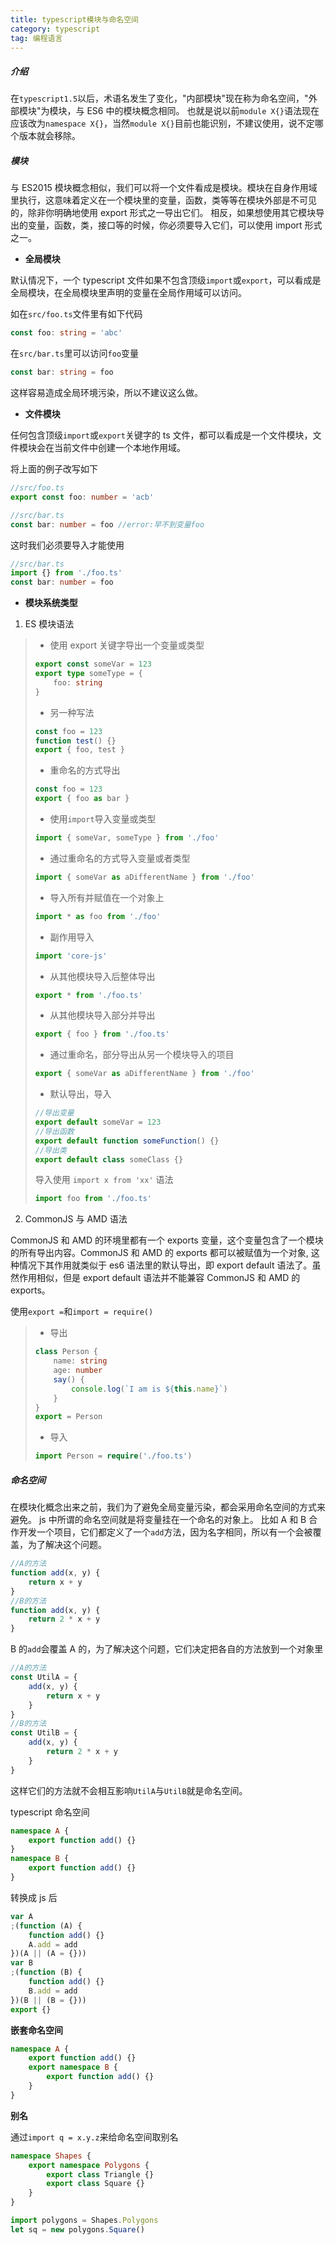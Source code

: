 ```yaml
---
title: typescript模块与命名空间
category: typescript
tag: 编程语言
---
```


##### 介绍

在`typescript1.5`以后，术语名发生了变化，"内部模块"现在称为命名空间，"外部模块"为模块，与 ES6 中的模块概念相同。
也就是说以前`module X{}`语法现在应该改为`namespace X{}`，当然`module X{}`目前也能识别，不建议使用，说不定哪个版本就会移除。

##### 模块

与 ES2015 模块概念相似，我们可以将一个文件看成是模块。模块在自身作用域里执行，这意味着定义在一个模块里的变量，函数，类等等在模块外部是不可见的，除非你明确地使用 export 形式之一导出它们。 相反，如果想使用其它模块导出的变量，函数，类，接口等的时候，你必须要导入它们，可以使用 import 形式之一。

-   **全局模块**

默认情况下，一个 typescript 文件如果不包含顶级`import`或`export`，可以看成是全局模块，在全局模块里声明的变量在全局作用域可以访问。

如在`src/foo.ts`文件里有如下代码

```typescript
const foo: string = 'abc'
```

在`src/bar.ts`里可以访问`foo`变量

```typescript
const bar: string = foo
```

这样容易造成全局环境污染，所以不建议这么做。

-   **文件模块**

任何包含顶级`import`或`export`关键字的 ts 文件，都可以看成是一个文件模块，文件模块会在当前文件中创建一个本地作用域。

将上面的例子改写如下

```typescript
//src/foo.ts
export const foo: number = 'acb'
```

```typescript
//src/bar.ts
const bar: number = foo //error:早不到变量foo
```

这时我们必须要导入才能使用

```typescript
//src/bar.ts
import {} from './foo.ts'
const bar: number = foo
```

-   **模块系统类型**

1. ES 模块语法

> -   使用 export 关键字导出一个变量或类型
>
> ```typescript
> export const someVar = 123
> export type someType = {
>     foo: string
> }
> ```
>
> -   另一种写法
>
> ```typescript
> const foo = 123
> function test() {}
> export { foo, test }
> ```
>
> -   重命名的方式导出
>
> ```typescript
> const foo = 123
> export { foo as bar }
> ```
>
> -   使用`import`导入变量或类型
>
> ```typescript
> import { someVar, someType } from './foo'
> ```
>
> -   通过重命名的方式导入变量或者类型
>
> ```typescript
> import { someVar as aDifferentName } from './foo'
> ```
>
> -   导入所有并赋值在一个对象上
>
> ```typescript
> import * as foo from './foo'
> ```
>
> -   副作用导入
>
> ```typescript
> import 'core-js'
> ```
>
> -   从其他模块导入后整体导出
>
> ```typescript
> export * from './foo.ts'
> ```
>
> -   从其他模块导入部分并导出
>
> ```typescript
> export { foo } from './foo.ts'
> ```
>
> -   通过重命名，部分导出从另一个模块导入的项目
>
> ```typescript
> export { someVar as aDifferentName } from './foo'
> ```
>
> -   默认导出，导入
>
> ```typescript
> //导出变量
> export default someVar = 123
> //导出函数
> export default function someFunction() {}
> //导出类
> export default class someClass {}
> ```
>
> 导入使用 `import x from 'xx'` 语法
>
> ```typescript
> import foo from './foo.ts'
> ```

2. CommonJS 与 AMD 语法

CommonJS 和 AMD 的环境里都有一个 exports 变量，这个变量包含了一个模块的所有导出内容。CommonJS 和 AMD 的 exports 都可以被赋值为一个对象, 这种情况下其作用就类似于 es6 语法里的默认导出，即 export default 语法了。虽然作用相似，但是 export default 语法并不能兼容 CommonJS 和 AMD 的 exports。

使用`export =`和`import = require()`

> -   导出
>
> ```typescript
> class Person {
>     name: string
>     age: number
>     say() {
>         console.log(`I am is ${this.name}`)
>     }
> }
> export = Person
> ```
>
> -   导入
>
> ```typescript
> import Person = require('./foo.ts')
> ```

##### 命名空间

在模块化概念出来之前，我们为了避免全局变量污染，都会采用命名空间的方式来避免。
js 中所谓的命名空间就是将变量挂在一个命名的对象上。
比如 A 和 B 合作开发一个项目，它们都定义了一个`add`方法，因为名字相同，所以有一个会被覆盖，为了解决这个问题。

```javascript
//A的方法
function add(x, y) {
    return x + y
}
//B的方法
function add(x, y) {
    return 2 * x + y
}
```

B 的`add`会覆盖 A 的，为了解决这个问题，它们决定把各自的方法放到一个对象里

```javascript
//A的方法
const UtilA = {
    add(x, y) {
        return x + y
    }
}
//B的方法
const UtilB = {
    add(x, y) {
        return 2 * x + y
    }
}
```

这样它们的方法就不会相互影响`UtilA`与`UtilB`就是命名空间。

typescript 命名空间

```typescript
namespace A {
    export function add() {}
}
namespace B {
    export function add() {}
}
```

转换成 js 后

```javascript
var A
;(function (A) {
    function add() {}
    A.add = add
})(A || (A = {}))
var B
;(function (B) {
    function add() {}
    B.add = add
})(B || (B = {}))
export {}
```

**嵌套命名空间**

```typescript
namespace A {
    export function add() {}
    export namespace B {
        export function add() {}
    }
}
```

**别名**

通过`import q = x.y.z`来给命名空间取别名

```typescript
namespace Shapes {
    export namespace Polygons {
        export class Triangle {}
        export class Square {}
    }
}

import polygons = Shapes.Polygons
let sq = new polygons.Square()
```
